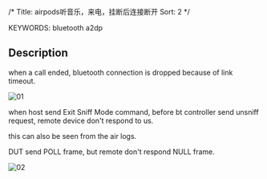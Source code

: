 /*
  Title: airpods听音乐，来电，挂断后连接断开
  Sort: 2
  */

KEYWORDS: bluetooth a2dp


## Description

when a call ended, bluetooth connection is dropped because of link timeout.


![01](%image_url%/2018/2018062301.png)

when host send Exit Sniff Mode command, before bt controller send unsniff request, remote device don't respond to us.

this can also be seen from the air logs.

DUT send POLL frame, but remote don't respond NULL frame.

![02](%image_url%/2018/2018062302.png)

